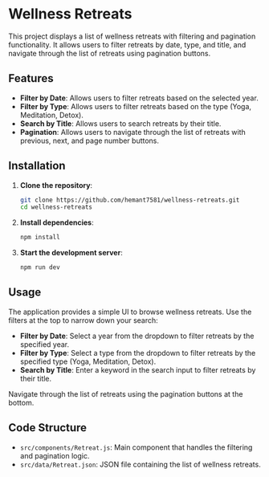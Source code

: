 # Wellness Retreats

This project displays a list of wellness retreats with filtering and pagination functionality. It allows users to filter retreats by date, type, and title, and navigate through the list of retreats using pagination buttons.

## Features

- **Filter by Date**: Allows users to filter retreats based on the selected year.
- **Filter by Type**: Allows users to filter retreats based on the type (Yoga, Meditation, Detox).
- **Search by Title**: Allows users to search retreats by their title.
- **Pagination**: Allows users to navigate through the list of retreats with previous, next, and page number buttons.

## Installation

1. **Clone the repository**:
    ```bash
    git clone https://github.com/hemant7581/wellness-retreats.git
    cd wellness-retreats
    ```

2. **Install dependencies**:
    ```bash
    npm install
    ```

3. **Start the development server**:
    ```bash
    npm run dev
    ```

## Usage

The application provides a simple UI to browse wellness retreats. Use the filters at the top to narrow down your search:

- **Filter by Date**: Select a year from the dropdown to filter retreats by the specified year.
- **Filter by Type**: Select a type from the dropdown to filter retreats by the specified type (Yoga, Meditation, Detox).
- **Search by Title**: Enter a keyword in the search input to filter retreats by their title.

Navigate through the list of retreats using the pagination buttons at the bottom.

## Code Structure

- `src/components/Retreat.js`: Main component that handles the filtering and pagination logic.
- `src/data/Retreat.json`: JSON file containing the list of wellness retreats.



